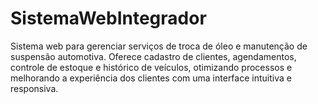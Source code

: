 # SistemaWebIntegrador
Sistema web para gerenciar serviços de troca de óleo e manutenção de suspensão automotiva. Oferece cadastro de clientes, agendamentos, controle de estoque e histórico de veículos, otimizando processos e melhorando a experiência dos clientes com uma interface intuitiva e responsiva.
